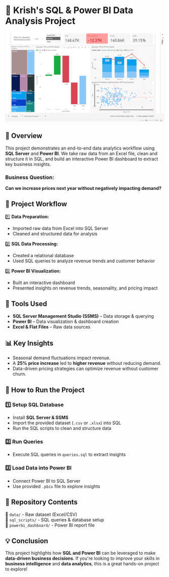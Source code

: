 # 🚀 Krish's SQL & Power BI Data Analysis Project  
![Quantity Comparison](https://github.com/RushirajPathak/Krish-s-First-Portfolio-Project-Performance-Report/blob/main/Quantity2024.png)

## 📌 Overview  
This project demonstrates an end-to-end data analytics workflow using **SQL Server** and **Power BI**. We take raw data from an Excel file, clean and structure it in SQL, and build an interactive Power BI dashboard to extract key business insights.  

### **Business Question:**  
**Can we increase prices next year without negatively impacting demand?**  

## 📂 Project Workflow  

1️⃣ **Data Preparation:**  
   - Imported raw data from Excel into SQL Server  
   - Cleaned and structured data for analysis  

2️⃣ **SQL Data Processing:**  
   - Created a relational database  
   - Used SQL queries to analyze revenue trends and customer behavior  

3️⃣ **Power BI Visualization:**  
   - Built an interactive dashboard  
   - Presented insights on revenue trends, seasonality, and pricing impact  

## 🔧 Tools Used  
- **SQL Server Management Studio (SSMS)** – Data storage & querying  
- **Power BI** – Data visualization & dashboard creation  
- **Excel & Flat Files** – Raw data sources  

## 📊 Key Insights  
- Seasonal demand fluctuations impact revenue.  
- A **25% price increase** led to **higher revenue** without reducing demand.  
- Data-driven pricing strategies can optimize revenue without customer churn.  

## 🚀 How to Run the Project  

### 1️⃣ Setup SQL Database  
- Install **SQL Server & SSMS**  
- Import the provided dataset (`.csv` or `.xlsx`) into SQL  
- Run the SQL scripts to clean and structure data  

### 2️⃣ Run Queries  
- Execute SQL queries in `queries.sql` to extract insights  

### 3️⃣ Load Data into Power BI  
- Connect Power BI to SQL Server  
- Use provided `.pbix` file to explore insights  

## 📌 Repository Contents  
📁 `data/` - Raw dataset (Excel/CSV)  
📁 `sql_scripts/` - SQL queries & database setup  
📁 `powerbi_dashboard/` - Power BI report file  

## 💡 Conclusion  
This project highlights how **SQL and Power BI** can be leveraged to make **data-driven business decisions**. If you're looking to improve your skills in **business intelligence** and **data analytics**, this is a great hands-on project to explore!  

